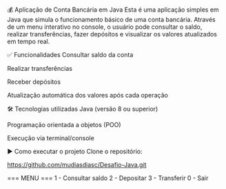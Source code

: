 💰 Aplicação de Conta Bancária em Java
Esta é uma aplicação simples em Java que simula o funcionamento básico de uma conta bancária. Através de um menu interativo no console, o usuário pode consultar o saldo, realizar transferências, fazer depósitos e visualizar os valores atualizados em tempo real.

✅ Funcionalidades
Consultar saldo da conta

Realizar transferências

Receber depósitos

Atualização automática dos valores após cada operação

🛠️ Tecnologias utilizadas
Java (versão 8 ou superior)

Programação orientada a objetos (POO)

Execução via terminal/console

▶️ Como executar o projeto
Clone o repositório:

 https://github.com/mudiasdiasc/Desafio-Java.git

=== MENU ===
1 - Consultar saldo
2 - Depositar
3 - Transferir
0 - Sair
